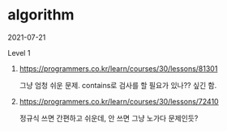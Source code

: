 # algorithm

2021-07-21

Level 1

1. https://programmers.co.kr/learn/courses/30/lessons/81301

    그냥 엄청 쉬운 문제. contains로 검사를 할 필요가 있나?? 싶긴 함.
   
2. https://programmers.co.kr/learn/courses/30/lessons/72410

   정규식 쓰면 간편하고 쉬운데, 안 쓰면 그냥 노가다 문제인듯?